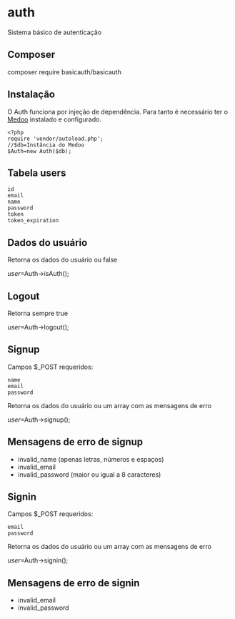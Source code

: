 # auth
Sistema básico de autenticação

## Composer
composer require basicauth/basicauth

## Instalação
O Auth funciona por injeção de dependência. Para tanto é necessário ter o [Medoo](http://medoo.in/) instalado e configurado.
```
<?php
require 'vendor/autoload.php';
//$db=Instância do Medoo
$Auth=new Auth($db);
```

## Tabela users
```
id
email
name
password
token
token_expiration
```

## Dados do usuário
Retorna os dados do usuário ou false

$user=$Auth->isAuth();

## Logout
Retorna sempre true

$user=$Auth->logout();

## Signup
Campos $_POST requeridos:
```
name
email
password
```

Retorna os dados do usuário ou um array com as mensagens de erro

$user=$Auth->signup();

## Mensagens de erro de signup
- invalid_name (apenas letras, números e espaços)
- invalid_email
- invalid_password (maior ou igual a 8 caracteres)

## Signin
Campos $_POST requeridos:
```
email
password
```

Retorna os dados do usuário ou um array com as mensagens de erro

$user=$Auth->signin();

## Mensagens de erro de signin
- invalid_email
- invalid_password
